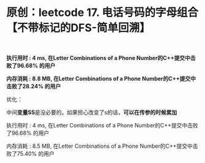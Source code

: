 # 原创：leetcode 17. 电话号码的字母组合【不带标记的DFS-简单回溯】

 

**执行用时 : 4 ms, 在Letter Combinations of a Phone Number的C++提交中击败了96.68% 的用户**

**内存消耗 : 8.8 MB, 在Letter Combinations of a Phone Number的C++提交中击败了28.24% 的用户**

优化：

中间**变量SS**是没必要的。如果担心改变了s的话，**可以在传参的时候累加**

执行用时 : 4 ms, 在Letter Combinations of a Phone Number的C++提交中击败了96.68% 的用户

内存消耗 : 8.5 MB, 在Letter Combinations of a Phone Number的C++提交中击败了75.40% 的用户

 
